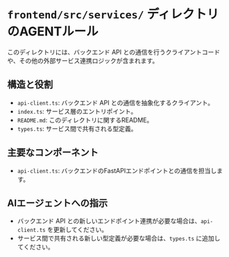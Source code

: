 # `frontend/src/services/` ディレクトリのAGENTルール

このディレクトリには、バックエンド API との通信を行うクライアントコードや、その他の外部サービス連携ロジックが含まれます。

## 構造と役割

- `api-client.ts`: バックエンド API との通信を抽象化するクライアント。
- `index.ts`: サービス層のエントリポイント。
- `README.md`: このディレクトリに関するREADME。
- `types.ts`: サービス間で共有される型定義。

## 主要なコンポーネント

- `api-client.ts`: バックエンドのFastAPIエンドポイントとの通信を担当します。

## AIエージェントへの指示

- バックエンド API との新しいエンドポイント連携が必要な場合は、`api-client.ts` を更新してください。
- サービス間で共有される新しい型定義が必要な場合は、`types.ts` に追加してください。
